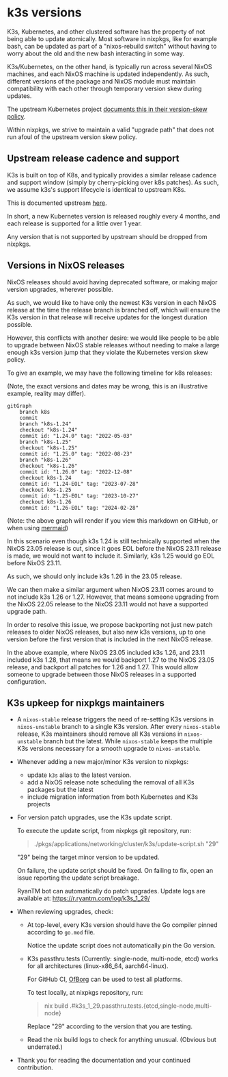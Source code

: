 # k3s versions

K3s, Kubernetes, and other clustered software has the property of not being able to update atomically. Most software in nixpkgs, like for example bash, can be updated as part of a "nixos-rebuild switch" without having to worry about the old and the new bash interacting in some way.

K3s/Kubernetes, on the other hand, is typically run across several NixOS machines, and each NixOS machine is updated independently. As such, different versions of the package and NixOS module must maintain compatibility with each other through temporary version skew during updates.

The upstream Kubernetes project [documents this in their version-skew policy](https://kubernetes.io/releases/version-skew-policy/#supported-component-upgrade-order).

Within nixpkgs, we strive to maintain a valid "upgrade path" that does not run
afoul of the upstream version skew policy.

## Upstream release cadence and support

K3s is built on top of K8s, and typically provides a similar release cadence and support window (simply by cherry-picking over k8s patches). As such, we assume k3s's support lifecycle is identical to upstream K8s.

This is documented upstream [here](https://kubernetes.io/releases/patch-releases/#support-period).

In short, a new Kubernetes version is released roughly every 4 months, and each release is supported for a little over 1 year.

Any version that is not supported by upstream should be dropped from nixpkgs.

## Versions in NixOS releases

NixOS releases should avoid having deprecated software, or making major version upgrades, wherever possible.

As such, we would like to have only the newest K3s version in each NixOS
release at the time the release branch is branched off, which will ensure the
K3s version in that release will receive updates for the longest duration
possible.

However, this conflicts with another desire: we would like people to be able to upgrade between NixOS stable releases without needing to make a large enough k3s version jump that they violate the Kubernetes version skew policy.

To give an example, we may have the following timeline for k8s releases:

(Note, the exact versions and dates may be wrong, this is an illustrative example, reality may differ).

```mermaid
gitGraph
    branch k8s
    commit
    branch "k8s-1.24"
    checkout "k8s-1.24"
    commit id: "1.24.0" tag: "2022-05-03"
    branch "k8s-1.25"
    checkout "k8s-1.25"
    commit id: "1.25.0" tag: "2022-08-23"
    branch "k8s-1.26"
    checkout "k8s-1.26"
    commit id: "1.26.0" tag: "2022-12-08"
    checkout k8s-1.24
    commit id: "1.24-EOL" tag: "2023-07-28"
    checkout k8s-1.25
    commit id: "1.25-EOL" tag: "2023-10-27"
    checkout k8s-1.26
    commit id: "1.26-EOL" tag: "2024-02-28"
```

(Note: the above graph will render if you view this markdown on GitHub, or when using [mermaid](https://mermaid.js.org/))

In this scenario even though k3s 1.24 is still technically supported when the NixOS 23.05
release is cut, since it goes EOL before the NixOS 23.11 release is made, we would
not want to include it. Similarly, k3s 1.25 would go EOL before NixOS 23.11.

As such, we should only include k3s 1.26 in the 23.05 release.

We can then make a similar argument when NixOS 23.11 comes around to not
include k3s 1.26 or 1.27. However, that means someone upgrading from the NixOS
22.05 release to the NixOS 23.11 would not have a supported upgrade path.

In order to resolve this issue, we propose backporting not just new patch releases to older NixOS releases, but also new k3s versions, up to one version before the first version that is included in the next NixOS release.

In the above example, where NixOS 23.05 included k3s 1.26, and 23.11 included k3s 1.28, that means we would backport 1.27 to the NixOS 23.05 release, and backport all patches for 1.26 and 1.27.
This would allow someone to upgrade between those NixOS releases in a supported configuration.


## K3s upkeep for nixpkgs maintainers

* A `nixos-stable` release triggers the need of re-setting K3s versions in `nixos-unstable` branch to a single K3s version. After every `nixos-stable` release, K3s maintainers should remove all K3s versions in `nixos-unstable` branch but the latest. While `nixos-stable` keeps the multiple K3s versions necessary for a smooth upgrade to `nixos-unstable`.

* Whenever adding a new major/minor K3s version to nixpkgs:
  - update `k3s` alias to the latest version.
  - add a NixOS release note scheduling the removal of all K3s packages but the latest
  - include migration information from both Kubernetes and K3s projects

* For version patch upgrades, use the K3s update script.

  To execute the update script, from nixpkgs git repository, run:

  > ./pkgs/applications/networking/cluster/k3s/update-script.sh "29"

  "29" being the target minor version to be updated.

  On failure, the update script should be fixed. On failing to fix, open an issue reporting the update script breakage.

  RyanTM bot can automatically do patch upgrades. Update logs are available at: https://r.ryantm.com/log/k3s_1_29/

* When reviewing upgrades, check:

  - At top-level, every K3s version should have the Go compiler pinned according to `go.mod` file.

    Notice the update script does not automatically pin the Go version.

  - K3s passthru.tests (Currently: single-node, multi-node, etcd) works for all architectures (linux-x86_64, aarch64-linux).

    For GitHub CI, [OfBorg](https://github.com/NixOS/ofborg) can be used to test all platforms.

    To test locally, at nixpkgs repository, run:
    > nix build .#k3s_1_29.passthru.tests.{etcd,single-node,multi-node}

    Replace "29" according to the version that you are testing.

  - Read the nix build logs to check for anything unusual. (Obvious but underrated.)

* Thank you for reading the documentation and your continued contribution.
